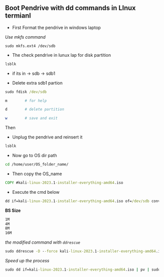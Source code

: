 ## Boot Pendrive with dd commands in LInux termianl


- First Format the pendrive in windows laptop

_Use mkfs command_

```
sudo mkfs.ext4 /dev/sdb
``` 

- The check pendrive in lunux lap for disk partition

```cmd
lsblk
```
* if its in -> sdb -> sdb1

- Delete extra sdb1 partion

```cmd
sudo fdisk /dev/sdb
```
```bash
m        # for help

d        # delete partition

w        # save and exit
```

Then

- Unplug the pendrive and reinsert it

```cmd
lsblk
```

- Now go to OS dir path

```bash
cd /home/user/OS_folder_name/
```

- Then copy the OS_name

```cmd
COPY #kali-linux-2023.1-installer-everything-amd64.iso
```
- Execute the cmd below

```cmd
dd if=kali-linux-2023.1-installer-everything-amd64.iso of=/dev/sdb conv=fsync bs=4M
```
**BS Size**
```bash
1M
4M
8M
16M
```

_the modified command with `ddrescue`_

```cmd
sudo ddrescue -D --force kali-linux-2023.1-installer-everything-amd64.iso /dev/sdb
```

_Speed up the process_

```cmd
sudo dd if=kali-linux-2023.1-installer-everything-amd64.iso | pv | sudo dd of=/dev/sdb bs=4M
```
